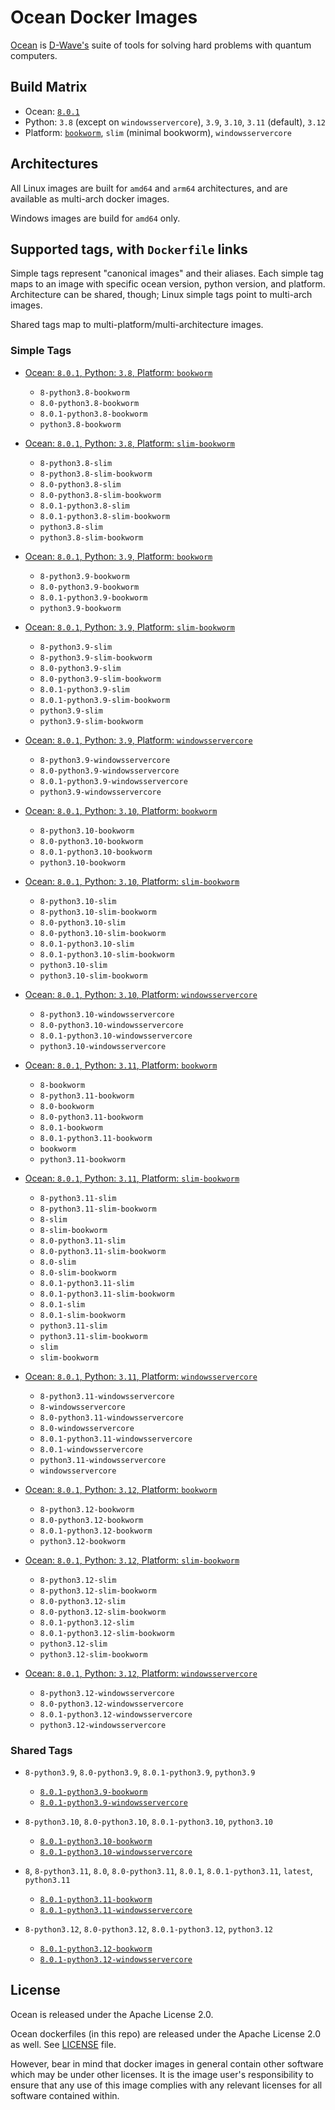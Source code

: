 # Ocean Docker Images

[Ocean](https://docs.ocean.dwavesys.com/en/stable) is
[D-Wave's](<https://www.dwavesys.com>) suite of tools for solving hard problems
with quantum computers.


## Build Matrix

- Ocean: [`8.0.1`](https://github.com/dwavesystems/dwave-ocean-sdk/releases/8.0.1)
- Python: `3.8` (except on `windowsservercore`), `3.9`, `3.10`, `3.11` (default), `3.12`
- Platform: [`bookworm`](https://wiki.debian.org/DebianBookworm), `slim` (minimal bookworm), `windowsservercore`


## Architectures

All Linux images are built for `amd64` and `arm64` architectures, and are available
as multi-arch docker images.

Windows images are build for `amd64` only.


## Supported tags, with `Dockerfile` links

Simple tags represent "canonical images" and their aliases. Each simple tag maps
to an image with specific ocean version, python version, and platform.
Architecture can be shared, though; Linux simple tags point to multi-arch images.

Shared tags map to multi-platform/multi-architecture images.

### Simple Tags

- [Ocean: `8.0.1`, Python: `3.8`, Platform: `bookworm`](https://github.com/dwavesystems/ocean-docker/blob/master/dockerfiles/8/python3.8/bookworm/Dockerfile)
  - `8-python3.8-bookworm`
  - `8.0-python3.8-bookworm`
  - `8.0.1-python3.8-bookworm`
  - `python3.8-bookworm`

- [Ocean: `8.0.1`, Python: `3.8`, Platform: `slim-bookworm`](https://github.com/dwavesystems/ocean-docker/blob/master/dockerfiles/8/python3.8/slim-bookworm/Dockerfile)
  - `8-python3.8-slim`
  - `8-python3.8-slim-bookworm`
  - `8.0-python3.8-slim`
  - `8.0-python3.8-slim-bookworm`
  - `8.0.1-python3.8-slim`
  - `8.0.1-python3.8-slim-bookworm`
  - `python3.8-slim`
  - `python3.8-slim-bookworm`

- [Ocean: `8.0.1`, Python: `3.9`, Platform: `bookworm`](https://github.com/dwavesystems/ocean-docker/blob/master/dockerfiles/8/python3.9/bookworm/Dockerfile)
  - `8-python3.9-bookworm`
  - `8.0-python3.9-bookworm`
  - `8.0.1-python3.9-bookworm`
  - `python3.9-bookworm`

- [Ocean: `8.0.1`, Python: `3.9`, Platform: `slim-bookworm`](https://github.com/dwavesystems/ocean-docker/blob/master/dockerfiles/8/python3.9/slim-bookworm/Dockerfile)
  - `8-python3.9-slim`
  - `8-python3.9-slim-bookworm`
  - `8.0-python3.9-slim`
  - `8.0-python3.9-slim-bookworm`
  - `8.0.1-python3.9-slim`
  - `8.0.1-python3.9-slim-bookworm`
  - `python3.9-slim`
  - `python3.9-slim-bookworm`

- [Ocean: `8.0.1`, Python: `3.9`, Platform: `windowsservercore`](https://github.com/dwavesystems/ocean-docker/blob/master/dockerfiles/8/python3.9/windowsservercore/Dockerfile)
  - `8-python3.9-windowsservercore`
  - `8.0-python3.9-windowsservercore`
  - `8.0.1-python3.9-windowsservercore`
  - `python3.9-windowsservercore`

- [Ocean: `8.0.1`, Python: `3.10`, Platform: `bookworm`](https://github.com/dwavesystems/ocean-docker/blob/master/dockerfiles/8/python3.10/bookworm/Dockerfile)
  - `8-python3.10-bookworm`
  - `8.0-python3.10-bookworm`
  - `8.0.1-python3.10-bookworm`
  - `python3.10-bookworm`

- [Ocean: `8.0.1`, Python: `3.10`, Platform: `slim-bookworm`](https://github.com/dwavesystems/ocean-docker/blob/master/dockerfiles/8/python3.10/slim-bookworm/Dockerfile)
  - `8-python3.10-slim`
  - `8-python3.10-slim-bookworm`
  - `8.0-python3.10-slim`
  - `8.0-python3.10-slim-bookworm`
  - `8.0.1-python3.10-slim`
  - `8.0.1-python3.10-slim-bookworm`
  - `python3.10-slim`
  - `python3.10-slim-bookworm`

- [Ocean: `8.0.1`, Python: `3.10`, Platform: `windowsservercore`](https://github.com/dwavesystems/ocean-docker/blob/master/dockerfiles/8/python3.10/windowsservercore/Dockerfile)
  - `8-python3.10-windowsservercore`
  - `8.0-python3.10-windowsservercore`
  - `8.0.1-python3.10-windowsservercore`
  - `python3.10-windowsservercore`

- [Ocean: `8.0.1`, Python: `3.11`, Platform: `bookworm`](https://github.com/dwavesystems/ocean-docker/blob/master/dockerfiles/8/python3.11/bookworm/Dockerfile)
  - `8-bookworm`
  - `8-python3.11-bookworm`
  - `8.0-bookworm`
  - `8.0-python3.11-bookworm`
  - `8.0.1-bookworm`
  - `8.0.1-python3.11-bookworm`
  - `bookworm`
  - `python3.11-bookworm`

- [Ocean: `8.0.1`, Python: `3.11`, Platform: `slim-bookworm`](https://github.com/dwavesystems/ocean-docker/blob/master/dockerfiles/8/python3.11/slim-bookworm/Dockerfile)
  - `8-python3.11-slim`
  - `8-python3.11-slim-bookworm`
  - `8-slim`
  - `8-slim-bookworm`
  - `8.0-python3.11-slim`
  - `8.0-python3.11-slim-bookworm`
  - `8.0-slim`
  - `8.0-slim-bookworm`
  - `8.0.1-python3.11-slim`
  - `8.0.1-python3.11-slim-bookworm`
  - `8.0.1-slim`
  - `8.0.1-slim-bookworm`
  - `python3.11-slim`
  - `python3.11-slim-bookworm`
  - `slim`
  - `slim-bookworm`

- [Ocean: `8.0.1`, Python: `3.11`, Platform: `windowsservercore`](https://github.com/dwavesystems/ocean-docker/blob/master/dockerfiles/8/python3.11/windowsservercore/Dockerfile)
  - `8-python3.11-windowsservercore`
  - `8-windowsservercore`
  - `8.0-python3.11-windowsservercore`
  - `8.0-windowsservercore`
  - `8.0.1-python3.11-windowsservercore`
  - `8.0.1-windowsservercore`
  - `python3.11-windowsservercore`
  - `windowsservercore`

- [Ocean: `8.0.1`, Python: `3.12`, Platform: `bookworm`](https://github.com/dwavesystems/ocean-docker/blob/master/dockerfiles/8/python3.12/bookworm/Dockerfile)
  - `8-python3.12-bookworm`
  - `8.0-python3.12-bookworm`
  - `8.0.1-python3.12-bookworm`
  - `python3.12-bookworm`

- [Ocean: `8.0.1`, Python: `3.12`, Platform: `slim-bookworm`](https://github.com/dwavesystems/ocean-docker/blob/master/dockerfiles/8/python3.12/slim-bookworm/Dockerfile)
  - `8-python3.12-slim`
  - `8-python3.12-slim-bookworm`
  - `8.0-python3.12-slim`
  - `8.0-python3.12-slim-bookworm`
  - `8.0.1-python3.12-slim`
  - `8.0.1-python3.12-slim-bookworm`
  - `python3.12-slim`
  - `python3.12-slim-bookworm`

- [Ocean: `8.0.1`, Python: `3.12`, Platform: `windowsservercore`](https://github.com/dwavesystems/ocean-docker/blob/master/dockerfiles/8/python3.12/windowsservercore/Dockerfile)
  - `8-python3.12-windowsservercore`
  - `8.0-python3.12-windowsservercore`
  - `8.0.1-python3.12-windowsservercore`
  - `python3.12-windowsservercore`


### Shared Tags

- `8-python3.9`, `8.0-python3.9`, `8.0.1-python3.9`, `python3.9`
  - [`8.0.1-python3.9-bookworm`](https://github.com/dwavesystems/ocean-docker/blob/master/dockerfiles/8/python3.9/bookworm/Dockerfile)
  - [`8.0.1-python3.9-windowsservercore`](https://github.com/dwavesystems/ocean-docker/blob/master/dockerfiles/8/python3.9/windowsservercore/Dockerfile)

- `8-python3.10`, `8.0-python3.10`, `8.0.1-python3.10`, `python3.10`
  - [`8.0.1-python3.10-bookworm`](https://github.com/dwavesystems/ocean-docker/blob/master/dockerfiles/8/python3.10/bookworm/Dockerfile)
  - [`8.0.1-python3.10-windowsservercore`](https://github.com/dwavesystems/ocean-docker/blob/master/dockerfiles/8/python3.10/windowsservercore/Dockerfile)

- `8`, `8-python3.11`, `8.0`, `8.0-python3.11`, `8.0.1`, `8.0.1-python3.11`, `latest`, `python3.11`
  - [`8.0.1-python3.11-bookworm`](https://github.com/dwavesystems/ocean-docker/blob/master/dockerfiles/8/python3.11/bookworm/Dockerfile)
  - [`8.0.1-python3.11-windowsservercore`](https://github.com/dwavesystems/ocean-docker/blob/master/dockerfiles/8/python3.11/windowsservercore/Dockerfile)

- `8-python3.12`, `8.0-python3.12`, `8.0.1-python3.12`, `python3.12`
  - [`8.0.1-python3.12-bookworm`](https://github.com/dwavesystems/ocean-docker/blob/master/dockerfiles/8/python3.12/bookworm/Dockerfile)
  - [`8.0.1-python3.12-windowsservercore`](https://github.com/dwavesystems/ocean-docker/blob/master/dockerfiles/8/python3.12/windowsservercore/Dockerfile)



## License

Ocean is released under the Apache License 2.0.

Ocean dockerfiles (in this repo) are released under the Apache License 2.0 as well.
See [LICENSE](./LICENSE) file.

However, bear in mind that docker images in general contain other software which
may be under other licenses. It is the image user's responsibility to ensure
that any use of this image complies with any relevant licenses for all software
contained within.
